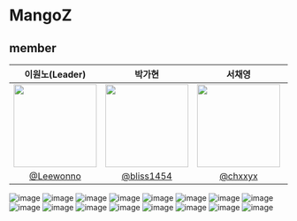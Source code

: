 # MangoZ

## member

|                                    이원노(Leader)                                   |                                    박가현                                    |                                     서채영                                     |                                    이우종                                    |                                    황동하                                     |
| :------------------------------------------------------------------------: | :------------------------------------------------------------------------: | :------------------------------------------------------------------------: | :------------------------------------------------------------------------: | :-------------------------------------------------------------------------: |
| <img src="https://avatars.githubusercontent.com/u/105614390?v=4" width=150> | <img src="https://avatars.githubusercontent.com/u/138436056?v=4" width=150> | <img src="https://avatars.githubusercontent.com/u/97508297?v=4" width=150> | <img src="https://avatars.githubusercontent.com/u/107784810?v=4" width=150> | <img src="https://avatars.githubusercontent.com/u/121819598?v=4" width=150> |
|                 [@Leewonno](https://github.com/Leewonno)                 |                    [@bliss1454](https://github.com/bliss1454)                    |                 [@chxxyx](https://github.com/chxxyx)                 |             [@RainBell98](https://github.com/RainBell98)             |                    [@hdh9078](https://github.com/hdh9078)                     |

![image](https://github.com/Leewonno/project2/assets/105614390/7c640344-9501-4b73-8f9c-b457c8e6a13d)
![image](https://github.com/Leewonno/project2/assets/105614390/6ad51ff1-7a71-4b24-b842-0d634aef8ded)
![image](https://github.com/Leewonno/project2/assets/105614390/80c0d2a2-e155-4e36-9f65-9834afde0f7e)
![image](https://github.com/Leewonno/project2/assets/105614390/deb8b2f1-8dee-4e52-b967-da3225add722)
![image](https://github.com/Leewonno/project2/assets/105614390/bab034d9-e454-4635-9789-bff7c056a497)
![image](https://github.com/Leewonno/project2/assets/105614390/d6ccfcbe-8cdc-46b4-8582-ec2300813e8f)
![image](https://github.com/Leewonno/project2/assets/105614390/59a897ef-6f7a-4223-8631-ceedfc7f9979)
![image](https://github.com/Leewonno/project2/assets/105614390/c2174e03-4d08-44d9-b12a-bd802a167ee4)
![image](https://github.com/Leewonno/project2/assets/105614390/48e334a9-20c9-40f2-b990-fdad81e9ff66)
![image](https://github.com/Leewonno/project2/assets/105614390/71782472-2887-48db-9aae-00bd1731b5e3)
![image](https://github.com/Leewonno/project2/assets/105614390/ae02005e-d117-436c-a21d-585e788b6588)
![image](https://github.com/Leewonno/project2/assets/105614390/b118882c-30fa-44dd-b25c-36e2eed429d5)
![image](https://github.com/Leewonno/project2/assets/105614390/bd3aaec2-c40d-4c0c-a637-619f61df60ae)
![image](https://github.com/Leewonno/project2/assets/105614390/d8ab9dd9-b66b-4ed5-9ff1-8bbad7371df7)
![image](https://github.com/Leewonno/project2/assets/105614390/b44817ab-4228-44d3-b33a-ef83bd8e6664)
![image](https://github.com/Leewonno/project2/assets/105614390/703727df-29c1-4e4a-8541-0378c517f7b0)
